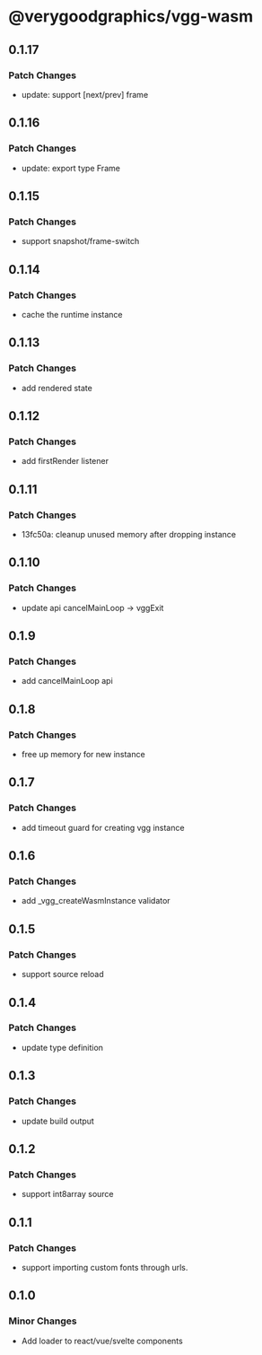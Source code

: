 # @verygoodgraphics/vgg-wasm

## 0.1.17

### Patch Changes

- update: support [next/prev] frame

## 0.1.16

### Patch Changes

- update: export type Frame

## 0.1.15

### Patch Changes

- support snapshot/frame-switch

## 0.1.14

### Patch Changes

- cache the runtime instance

## 0.1.13

### Patch Changes

- add rendered state

## 0.1.12

### Patch Changes

- add firstRender listener

## 0.1.11

### Patch Changes

- 13fc50a: cleanup unused memory after dropping instance

## 0.1.10

### Patch Changes

- update api cancelMainLoop -> vggExit

## 0.1.9

### Patch Changes

- add cancelMainLoop api

## 0.1.8

### Patch Changes

- free up memory for new instance

## 0.1.7

### Patch Changes

- add timeout guard for creating vgg instance

## 0.1.6

### Patch Changes

- add \_vgg_createWasmInstance validator

## 0.1.5

### Patch Changes

- support source reload

## 0.1.4

### Patch Changes

- update type definition

## 0.1.3

### Patch Changes

- update build output

## 0.1.2

### Patch Changes

- support int8array source

## 0.1.1

### Patch Changes

- support importing custom fonts through urls.

## 0.1.0

### Minor Changes

- Add loader to react/vue/svelte components
